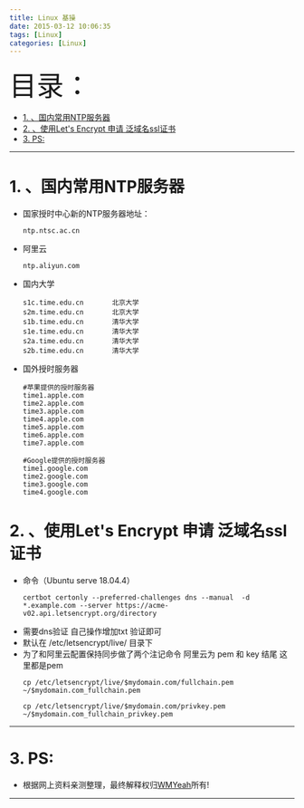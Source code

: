 ```yaml
---
title: Linux 基操
date: 2015-03-12 10:06:35
tags: [Linux]
categories: [Linux]
---
```


<font size=20>目录：</font>
<!-- TOC -->

- [1. 、国内常用NTP服务器](#1-国内常用ntp服务器)
- [2. 、使用Let's Encrypt 申请 泛域名ssl证书](#2-使用lets-encrypt-申请-泛域名ssl证书)
- [3. PS:](#3-ps)

<!-- /TOC -->

------
# 1. 、国内常用NTP服务器
*   国家授时中心新的NTP服务器地址：
    ```
    ntp.ntsc.ac.cn
    ```
*   阿里云
    ```
    ntp.aliyun.com
    ```
*   国内大学
    ```
    s1c.time.edu.cn       北京大学 
    s2m.time.edu.cn       北京大学
    s1b.time.edu.cn       清华大学
    s1e.time.edu.cn       清华大学
    s2a.time.edu.cn       清华大学
    s2b.time.edu.cn       清华大学
    ```
*   国外授时服务器
    ```
    #苹果提供的授时服务器   
    time1.apple.com
    time2.apple.com
    time3.apple.com
    time4.apple.com
    time5.apple.com
    time6.apple.com
    time7.apple.com

    #Google提供的授时服务器   
    time1.google.com
    time2.google.com
    time3.google.com
    time4.google.com
    ```
# 2. 、使用Let's Encrypt 申请 泛域名ssl证书
*   命令（Ubuntu serve 18.04.4）
    ```
    certbot certonly --preferred-challenges dns --manual  -d *.example.com --server https://acme-v02.api.letsencrypt.org/directory
    ```
*   需要dns验证 自己操作增加txt 验证即可
*   默认在 /etc/letsencrypt/live/ 目录下
*   为了和阿里云配置保持同步做了两个注记命令 阿里云为 pem 和 key 结尾  这里都是pem
    ```
    cp /etc/letsencrypt/live/$mydomain.com/fullchain.pem ~/$mydomain.com_fullchain.pem
    
    cp /etc/letsencrypt/live/$mydomain.com/privkey.pem ~/$mydomain.com_fullchain_privkey.pem

    ```


------

# 3. PS:
* 根据网上资料亲测整理，最终解释权归[WMYeah][1]所有!
------

[1]:http://www.wmyeah.com




